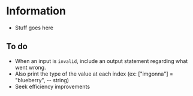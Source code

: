 # Information
- Stuff goes here

## To do
- When an input is `invalid`, include an output statement regarding what went wrong.
- Also print the type of the value at each index (ex: ["imgonna"] = "blueberry", -- string)
- Seek efficiency improvements
